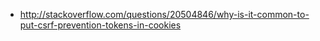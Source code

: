 - http://stackoverflow.com/questions/20504846/why-is-it-common-to-put-csrf-prevention-tokens-in-cookies
